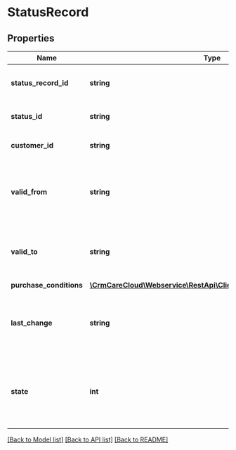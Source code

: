 # StatusRecord

## Properties
Name | Type | Description | Notes
------------ | ------------- | ------------- | -------------
**status_record_id** | **string** | The unique ID of the status record. | [optional] 
**status_id** | **string** | The unique ID of the status. | 
**customer_id** | **string** | The unique ID of the customer. | 
**valid_from** | **string** | Date and time of the record valid from. *(YYYY-MM-DD HH:MM:SS)* | [optional] 
**valid_to** | **string** | Date and time of the record valid to. *(YYYY-MM-DD HH:MM:SS)* | [optional] 
**purchase_conditions** | [**\CrmCareCloud\Webservice\RestApi\Client\Model\PurchaseConditions**](PurchaseConditions.md) |  | [optional] 
**last_change** | **string** | Date and time of the last change. *(YYYY-MM-DD HH:MM:SS)* | [optional] 
**state** | **int** | State of the reward. *Possible values are: 0 - deleted / 1 - active / 2 - non active* | [optional] 

[[Back to Model list]](../../README.md#documentation-for-models) [[Back to API list]](../../README.md#documentation-for-api-endpoints) [[Back to README]](../../README.md)

